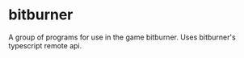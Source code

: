 # bitburner
A group of programs for use in the game bitburner. Uses bitburner's typescript remote api.
